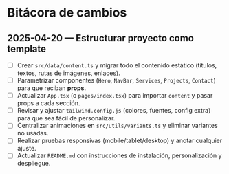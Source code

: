# Bitácora de cambios

## 2025-04-20 — Estructurar proyecto como template

- [ ] Crear `src/data/content.ts` y migrar todo el contenido estático (títulos, textos, rutas de imágenes, enlaces).
- [ ] Parametrizar componentes (`Hero`, `NavBar`, `Services`, `Projects`, `Contact`) para que reciban **props**.
- [ ] Actualizar `App.tsx` (o `pages/index.tsx`) para importar `content` y pasar props a cada sección.
- [ ] Revisar y ajustar `tailwind.config.js` (colores, fuentes, config extra) para que sea fácil de personalizar.
- [ ] Centralizar animaciones en `src/utils/variants.ts` y eliminar variantes no usadas.
- [ ] Realizar pruebas responsivas (mobile/tablet/desktop) y anotar cualquier ajuste.
- [ ] Actualizar `README.md` con instrucciones de instalación, personalización y despliegue.
